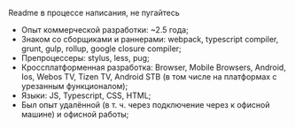Readme в процессе написания, не пугайтесь

* Опыт коммерческой разработки: ~2.5 года;
* Знаком со сборщиками и раннерами: webpack, typescript compiler, grunt, gulp, rollup, google closure compiler;
* Препроцессеры: stylus, less, pug;
* Кроссплатформенная разработка: Browser, Mobile Browsers, Android, Ios, Webos TV, Tizen TV, Android STB (в том числе на платформах с урезанным функционалом);
* Языки: JS, Typescript, CSS, HTML;
* Был опыт удалённой (в т. ч. через подключение через к офисной машине) и офисной работы;
